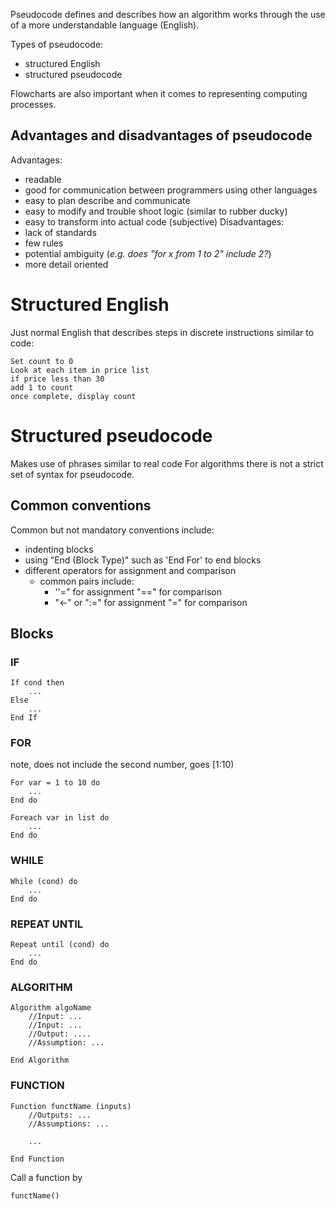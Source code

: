 Pseudocode defines and describes how an algorithm works through the use of a more understandable language (English).

Types of pseudocode:
- structured English
- structured pseudocode

Flowcharts are also important when it comes to representing computing processes.
## Advantages and disadvantages of pseudocode
Advantages:
- readable
- good for communication between programmers using other languages
- easy to plan describe and communicate
- easy to modify and trouble shoot logic (similar to rubber ducky)
- easy to transform into actual code (subjective)
Disadvantages:
- lack of standards
- few rules
- potential ambiguity (*e.g. does "for x from 1 to 2" include 2?*)
- more detail oriented
# Structured English
Just normal English that describes steps in discrete instructions similar to code:
```
Set count to 0
Look at each item in price list
if price less than 30
add 1 to count
once complete, display count
```
# Structured pseudocode
Makes use of phrases similar to real code
For algorithms there is not a strict set of syntax for pseudocode.
## Common conventions
Common but not mandatory conventions include:
- indenting blocks
- using "End (Block Type)" such as 'End For' to end blocks
- different operators for assignment and comparison
	- common pairs include:
		- ''=" for assignment "=\=" for comparison
		- "<-" or ":=" for assignment "="  for comparison
## Blocks
### IF
```
If cond then
	...
Else
	...
End If
```
### FOR
note, does not include the second number, goes  \[1:10)
```
For var = 1 to 10 do
	...
End do
```

```
Foreach var in list do
	...
End do
```
### WHILE
```
While (cond) do 
	...
End do
```
### REPEAT UNTIL
```
Repeat until (cond) do
	...
End do
```
### ALGORITHM
```
Algorithm algoName
	//Input: ...
	//Input: ...
	//Output: ....
	//Assumption: ...

End Algorithm
```
### FUNCTION
```
Function functName (inputs)
	//Outputs: ...
	//Assumptions: ...

	...

End Function
```

Call a function by
```
functName()
```